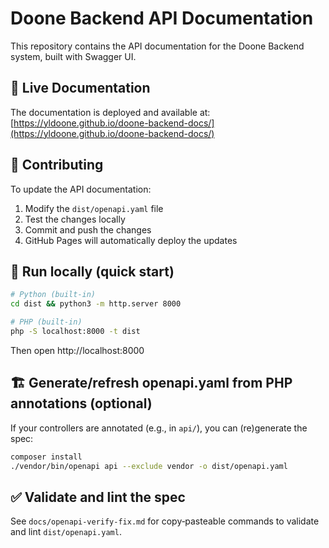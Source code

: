 # Doone Backend API Documentation

This repository contains the API documentation for the Doone Backend system, built with Swagger UI.

## 🚀 Live Documentation

The documentation is deployed and available at: [https://yldoone.github.io/doone-backend-docs/](https://yldoone.github.io/doone-backend-docs/)

## 🤝 Contributing

To update the API documentation:

1. Modify the `dist/openapi.yaml` file
2. Test the changes locally
3. Commit and push the changes
4. GitHub Pages will automatically deploy the updates

## 🧭 Run locally (quick start)


```bash
# Python (built-in)
cd dist && python3 -m http.server 8000

# PHP (built-in)
php -S localhost:8000 -t dist
```

Then open http://localhost:8000

## 🏗️ Generate/refresh openapi.yaml from PHP annotations (optional)

If your controllers are annotated (e.g., in `api/`), you can (re)generate the spec:

```bash
composer install
./vendor/bin/openapi api --exclude vendor -o dist/openapi.yaml
```

## ✅ Validate and lint the spec

See `docs/openapi-verify-fix.md` for copy‑pasteable commands to validate and lint `dist/openapi.yaml`.

